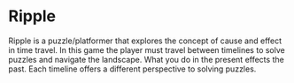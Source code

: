 # Ripple
Ripple is a puzzle/platformer that explores the concept of cause and effect in time travel. In this game the player must travel between timelines to solve puzzles and navigate the landscape. What you do in the present effects the past. Each timeline offers a different perspective to solving puzzles.

